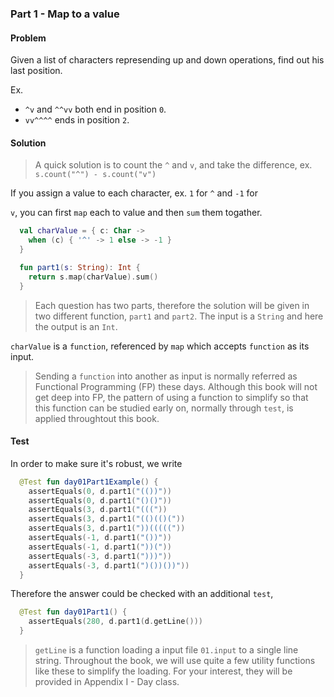 ### Part 1 - Map to a value

#### Problem

Given a list of characters represending up and down operations, find out his last position. 

Ex.

- `^v` and `^^vv` both end in position `0`.
- `vv^^^^` ends in position `2`.

#### Solution

> A quick solution is to count the `^` and `v`, and take the difference, ex. `s.count("^") - s.count("v")`

If you assign a value to each character, ex. `1` for `^` and `-1` for 

`v`, you can first `map` each to value and then `sum` them togather. 

```kotlin
  val charValue = { c: Char -> 
    when (c) { '^' -> 1 else -> -1 }
  }

  fun part1(s: String): Int {
    return s.map(charValue).sum()
  }
```

> Each question has two parts, therefore the solution will be given in two different function, `part1` and `part2`. The input is a `String` and here the output is an `Int`.

`charValue` is a `function`, referenced by  `map` which accepts `function` as its input.

> Sending a `function` into another as input is normally referred as Functional Programming (FP) these days. Although this book will not get deep into FP, the pattern of using a function to simplify  so that this function can be studied early on, normally through `test`, is applied throughtout this book.

#### Test

In order to make sure it's robust, we write

```kotlin
  @Test fun day01Part1Example() {
    assertEquals(0, d.part1("(())"))
    assertEquals(0, d.part1("()()"))
    assertEquals(3, d.part1("((("))
    assertEquals(3, d.part1("(()(()("))
    assertEquals(3, d.part1("))((((("))
    assertEquals(-1, d.part1("())"))
    assertEquals(-1, d.part1("))("))
    assertEquals(-3, d.part1(")))"))
    assertEquals(-3, d.part1(")())())"))
  }
```

Therefore the answer could be checked with an additional `test`,

```kotlin
  @Test fun day01Part1() {
    assertEquals(280, d.part1(d.getLine()))
  }
```

> `getLine` is a function loading a input file `01.input` to a single line string. Throughout the book, we will use quite a few utility functions like these to simplify the loading. For your interest, they will be provided in Appendix I - Day class. 